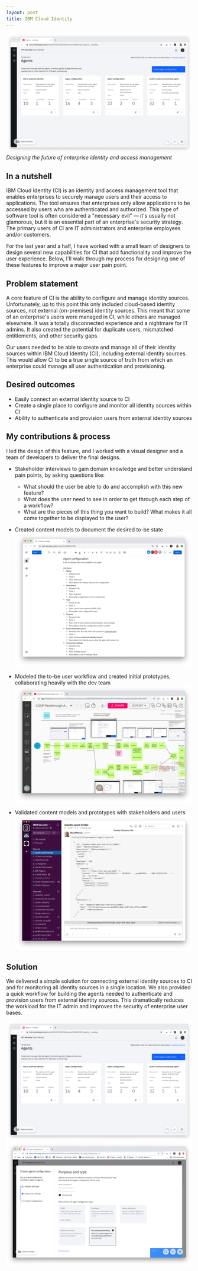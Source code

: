 ```yaml
---
layout: post
title: IBM Cloud Identity
---
```


![Final designs for an IBM Cloud Identity feature I designed](/images/cloud-identity/final-design.png)
_Designing the future of enterprise identity and access management_

## In a nutshell
IBM Cloud Identity (CI) is an identity and access management tool that enables enterprises to securely manage users and their access to applications. The tool ensures that enterprises only allow applications to be accessed by users who are authenticated and authorized. This type of software tool is often considered a "necessary evil" –– it's usually not glamorous, but it is an essential part of an enterprise's security strategy. The primary users of CI are IT administrators and enterprise employees and/or customers. 

For the last year and a half, I have worked with a small team of designers to design several new capabilities for CI that add functionality and improve the user experience. Below, I'll walk through my process for designing one of these features to improve a major user pain point.


## Problem statement
A core feature of CI is the ability to configure and manage identity sources. Unfortunately, up to this point this only included cloud-based identity sources, not external (on-premises) identity sources. This meant that some of an enterprise's users were managed in CI, while others are managed elsewhere. It was a totally disconnected experience and a nightmare for IT admins. It also created the potential for duplicate users, mismatched entitlements, and other security gaps.

Our users needed to be able to create and manage all of their identity sources within IBM Cloud Identity (CI), including external identity sources. This would allow CI to be a true single source of truth from which an enterprise could manage all user authentication and provisioning.


## Desired outcomes
- Easily connect an external identity source to CI
- Create a single place to configure and monitor all identity sources within CI
- Ability to authenticate and provision users from external identity sources


## My contributions & process
I led the design of this feature, and I worked with a visual designer and a team of developers to deliver the final designs.

- Stakeholder interviews to gain domain knowledge and better understand pain points, by asking questions like:
  - What should the user be able to do and accomplish with this new feature?
  - What does the user need to see in order to get through each step of a workflow? 
  - What are the pieces of this thing you want to build? What makes it all come together to be displayed to the user?

- Created content models to document the desired to-be state
![Content model for passthrough agents](/images/cloud-identity/content-model.png)

- Modeled the to-be user workflow and created initial prototypes, collaborating heavily with the dev team
![To-be user workflow](/images/cloud-identity/workflow.png)

- Validated content models and prototypes with stakeholders and users
![Using Slack to validate content model](/images/cloud-identity/slack-content-model.png)


## Solution
We delivered a simple solution for connecting external identity sources to CI and for monitoring all identity sources in a single location. We also provided a quick workflow for building the agents needed to authenticate and provision users from external identity sources. This dramatically reduces the workload for the IT admin and improves the security of enterprise user bases.

![Final design](/images/cloud-identity/final-design.png)
![Final design](/images/cloud-identity/final-design-2.png)

